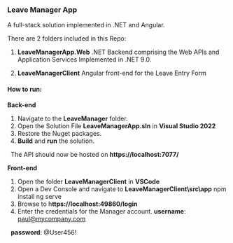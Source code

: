 ### Leave Manager App



A full-stack solution implemented in .NET and Angular.



There are 2 folders included in this Repo:



1. **LeaveManagerApp.Web**
   .NET Backend comprising the Web APIs and Application Services
   Implemented in .NET 9.0.
   
2. **LeaveManagerClient**
   Angular front-end for the Leave Entry Form





#### How to run:



**Back-end**

1. Navigate to the **LeaveManager** folder.
2. Open the Solution File **LeaveManagerApp.sln** in **Visual Studio 2022**
3. Restore the Nuget packages.
4. **Build** and **run** the solution.

   The API should now be hosted on **https://localhost:7077/**



**Front-end**

1. Open the folder **LeaveManagerClient** in **VSCode**
2. Open a Dev Console and navigate to **LeaveManagerClient\\src\\app**
   npm install
   ng serve
3. Browse to h**ttps://localhost:49860/login**
4. Enter the credentials for the Manager account.
    **username**: paul@mycompany.com

&nbsp;   **password**: @User456!





